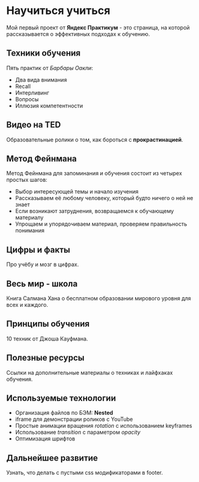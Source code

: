 # Научиться учиться
Мой первый проект от **Яндекс Практикум** - это страница, на которой рассказывается о эффективных подходах к обучению.

## Техники обучения
Пять практик от _Барбары Оакли_:
- Два вида внимания
- Recall
- Интерливинг
- Вопросы
- Иллюзия компетентности

## Видео на TED
Образовательные ролики о том, как бороться с **прокрастинацией**.

## Метод Фейнмана
Метод Фейнмана для запоминания и обучения состоит из четырех простых шагов:
- Выбор интересующей темы и начало изучения
- Рассказываем её любому человеку, который будто ничего о ней не знает
- Если возникают затруднения, возвращаемся к обучающему материалу
- Упрощаем и упорядочиваем материал, проверяем правильность понимания

## Цифры и факты
Про учёбу и мозг в цифрах.

## Весь мир - школа
Книга Салмана Хана о бесплатном образовании мирового уровня для всех и каждого.

## Принципы обучения
10 техник от Джоша Кауфмана.

## Полезные ресурсы
Ссылки на дополнительные материалы о техниках и лайфхаках обучения.

## Используемые технологии
- Организация файлов по БЭМ: **Nested**
- iframe для демонстрации роликов с YouTube
- Простые анимации вращения _rotation_ с использованием keyframes
- Использование _transition_ с параметром _opacity_
- Оптимизация шрифтов

## Дальнейшее развитие
Узнать, что делать с пустыми css модификаторами в footer.